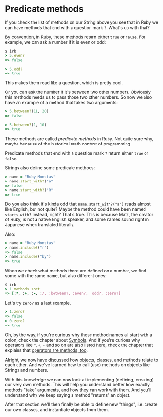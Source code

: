 # Predicate methods

If you check the list of methods on our String above you see that in Ruby we
can have methods that end with a question mark `?`. What's up with that?

By convention, in Ruby, these methods return either `true` or `false`. For
example, we can ask a number if it is even or odd:

```ruby
$ irb
> 5.even?
=> false

> 5.odd?
=> true
```

This makes them read like a question, which is pretty cool.

Or you can ask the number if it's between two other numbers. Obviously this
methods needs us to pass those two other numbers. So now we also have an example
of a method that takes two arguments:

```ruby
> 5.between?(11, 20)
=> false

> 5.between?(1, 10)
=> true
```

These methods are called *predicate methods* in Ruby. Not quite sure why, maybe
because of the historical math context of programming.

<p class="hint">
Predicate methods that end with a question mark <code>?</code> return either <code>true</code> or <code>false</code>.
</p>

Strings also define some predicate methods:

```ruby
> name = "Ruby Monstas"
> name.start_with?("a")
=> false
> name.start_with?("R")
=> true
```

Do you also think it's kinda odd that `name.start_with?("a")` reads almost like
English, but not quite? Maybe the method could have been named `starts_with?`
instead, right? That's true. This is because Matz, the creator of Ruby, is not
a native English speaker, and some names sound right in Japanese when
translated literally.

Also:

```ruby
> name = "Ruby Monstas"
> name.include?("r")
=> false
> name.include?("by")
=> true
```

When we check what methods there are defined on a number, we find some with the
same name, but also different ones:

```ruby
$ irb
> 1.methods.sort
=> [:*, :+, :-, :/, :between?, :even?, :odd?, :zero?]
```

Let's try `zero?` as a last example.

```ruby
> 1.zero?
=> false
> 0.zero?
=> true
```

Oh, by the way, if you're curious why these method names all start with a colon,
check the chapter about [Symbols](/more_built_in_classes/symbols.html). And if
you're curious why operators like `*`, `+`, `-` and so on are also listed here,
check the chapter that explains that [operators are methods, too](/operators/methods.html).

Alright, we now have discussed how objects, classes, and methods relate to each other.
And we've learned how to call (use) methods on objects like Strings and numbers.

With this knowledge we can now look at implementing (defining, creating) our
very own methods. This will help you understand better how exactly methods "take"
arguments, and how they can work with them. And you'll understand why we keep
saying a method "returns" an object.

After that section we'll then finally be able to define new "things", i.e.
create our own classes, and instantiate objects from them.
